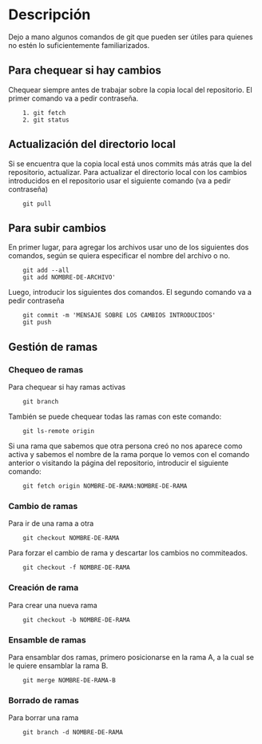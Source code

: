# Descripción

Dejo a mano algunos comandos de git que pueden ser útiles para quienes no estén lo suficientemente familiarizados.

## Para chequear si hay cambios
Chequear siempre antes de trabajar sobre la copia local del repositorio. El primer comando va a pedir contraseña.

		1. git fetch
		2. git status

## Actualización del directorio local
Si se encuentra que la copia local está unos commits más atrás que la del repositorio, actualizar. Para actualizar el directorio local con los cambios introducidos en el repositorio usar el siguiente comando (va a pedir contraseña)

		git pull

## Para subir cambios

En primer lugar, para agregar los archivos usar uno de los siguientes dos comandos, según se quiera especificar el nombre del archivo o no.

		git add --all
		git add NOMBRE-DE-ARCHIVO'

Luego, introducir los siguientes dos comandos. El segundo comando va a pedir contraseña

		git commit -m 'MENSAJE SOBRE LOS CAMBIOS INTRODUCIDOS'
		git push


## Gestión de ramas
### Chequeo de ramas
Para chequear si hay ramas activas

		git branch

También se puede chequear todas las ramas con este comando: 

		git ls-remote origin

Si una rama que sabemos que otra persona creó no nos aparece como activa y sabemos el nombre de la rama porque lo vemos con el comando anterior o visitando la página del repositorio, introducir el siguiente comando: 

		git fetch origin NOMBRE-DE-RAMA:NOMBRE-DE-RAMA


### Cambio de ramas
Para ir de una rama a otra

		git checkout NOMBRE-DE-RAMA

Para forzar el cambio de rama y descartar los cambios no commiteados.

		git checkout -f NOMBRE-DE-RAMA  

### Creación de rama
Para crear una nueva rama

		git checkout -b NOMBRE-DE-RAMA

### Ensamble de ramas
Para ensamblar dos ramas, primero posicionarse en la rama A, a la cual se le quiere ensamblar la rama B. 

		git merge NOMBRE-DE-RAMA-B

### Borrado de ramas
Para borrar una rama

		git branch -d NOMBRE-DE-RAMA


